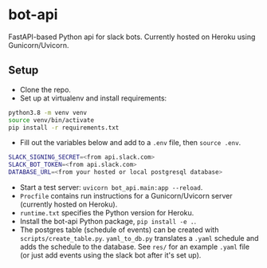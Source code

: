 # bot-api
FastAPI-based Python api for slack bots. Currently hosted on Heroku using Gunicorn/Uvicorn.

## Setup
- Clone the repo.
- Set up at virtualenv and install requirements:
```bash
python3.8 -m venv venv
source venv/bin/activate
pip install -r requirements.txt
```
- Fill out the variables below and add to a `.env` file, then `source .env`.
```bash
SLACK_SIGNING_SECRET=<from api.slack.com>
SLACK_BOT_TOKEN=<from api.slack.com>
DATABASE_URL=<from your hosted or local postgresql database>
```
- Start a test server: `uvicorn bot_api.main:app --reload`.
- `Procfile` contains run instructions for a Gunicorn/Uvicorn server 
(currently hosted on Heroku).
- `runtime.txt` specifies the Python version for Heroku.
- Install the bot-api Python package, `pip install -e .`.
- The postgres table (schedule of events) can be created with 
`scripts/create_table.py`. `yaml_to_db.py` translates a `.yaml` schedule 
and adds the schedule to the database. 
See `res/` for an example `.yaml` file 
(or just add events using the slack bot after it's set up).
